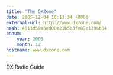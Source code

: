 ```yaml
---
title: "The DXZone"
date: 2005-12-04 16:13:34 +0000
external-url: http://www.dxzone.com/
hash: 4811d59a6ed08e21b5b3fe89c1296b64
annum:
    year: 2005
    month: 12
hostname: www.dxzone.com
---
```


DX Radio Guide
